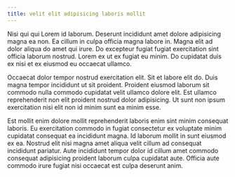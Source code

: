```yaml
---
title: velit elit adipisicing laboris mollit
---
```


Nisi qui qui Lorem id laborum. Deserunt incididunt amet dolore adipisicing magna ea non. Ea cillum in culpa officia magna labore in. Magna elit ad dolor aliqua do amet qui irure. Do excepteur fugiat fugiat exercitation sint officia laborum nostrud. Lorem ex ut ex fugiat eu minim. Do cupidatat duis ex nisi et ex eiusmod eu occaecat ullamco.

Occaecat dolor tempor nostrud exercitation elit. Sit et labore elit do. Duis magna tempor incididunt ut sit proident. Proident eiusmod laborum sit commodo nulla commodo cupidatat velit ullamco dolore elit. Est ullamco reprehenderit non elit proident nostrud dolor adipisicing. Ut sunt non ipsum exercitation nisi elit non id minim sunt ea minim esse.

Est mollit enim dolore mollit reprehenderit laboris enim sint minim consequat laboris. Eu exercitation commodo in fugiat consectetur ex voluptate minim cupidatat consequat ea incididunt magna. Id laborum mollit in sunt eiusmod ex ea. Nostrud elit nisi magna amet aliqua velit cillum ad consequat incididunt pariatur. Aute incididunt tempor dolor id cillum amet commodo consequat adipisicing proident laborum culpa cupidatat aute. Officia aute commodo irure fugiat nisi occaecat est culpa deserunt anim.